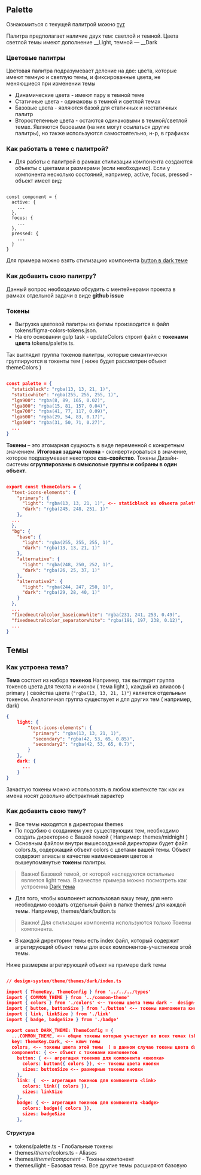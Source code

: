 ## Palette

Ознакомиться с текущей палитрой можно [тут](https://kasperskylab.github.io/uif/v6/?path=/story/design-colors--palette)

Палитра предполагает наличие двух тем: светлой и темной. Цвета светлой темы имеют дополнение __Light, темной — __Dark

### Цветовые палитры

Цветовая палитра подразумевает деление на две: цвета, которые имеют темную и светлую темы, и фиксированные цвета, не меняющиеся при изменении темы

* Динамические цвета - имеют пару в темной теме
* Статичные цвета - одинаковы в темной и светлой темах
* Базовые цвета - являются базой для статичных и нестатичных палитр
* Второстепенные цвета - остаются одинаковыми в темной/светлой темах. Являются базовыми (на них могут ссылаться другие палитры), но также используются самостоятельно, н-р, в графиках

### Как работать в теме с палитрой?

* Для работы с палитрой в рамках стилизации компонента создаются объекты с цветами и размерами (если необходимо). Если у компонента несколько состояний, например, active, focus, pressed - объект имеет вид:

````

const component = {
  active: {
    ...
  },
  focus: {
    ...
  },
  pressed: {
    ...
  }
}

````

Для примера можно взять стилизацию компонента [button в dark теме](../theme/themes/dark/button.ts)

### Как добавить свою палитру?

Данный вопрос необходимо обсудить с ментейнерами проекта в рамках отдельной задачи в виде __github issue__

### Токены 

* Выгрузка цветовой палитры из фигмы производится в файл tokens/figma-colors-tokens.json.
* На его основании gulp task - updateColors строит файл с __токенами цвета__ tokens/palette.ts.

Так выглядит группа токенов палитры, которые симантически группируются в токенты тем ( ниже будет рассмотрен объект themeColors )

```json

const palette = {
  "staticblack": "rgba(13, 13, 21, 1)",
  "staticwhite": "rgba(255, 255, 255, 1)",
  "lga900": "rgba(8, 89, 165, 0.02)",
  "lga800": "rgba(15, 81, 157, 0.04)",
  "lga700": "rgba(41, 77, 117, 0.09)",
  "lga600": "rgba(29, 54, 83, 0.17)",
  "lga500": "rgba(31, 50, 71, 0.27)",
  ...
}

```

__Токены__ – это атомарная сущность в виде переменной с конкретным значением. 
__Итоговая задача токена__ - сконвертироваться в значение, которое подразумевает некоторое __css-свойство__. 
Токены Дизайн-системы __сгруппированы в смысловые группы и собраны в один объект__.

```json

export const themeColors = {
  "text-icons-elements": {
    "primary": {
      "light": "rgba(13, 13, 21, 1)", <-- staticblack из объекта palette
      "dark": "rgba(245, 248, 251, 1)"
    },
  ...
  },
  "bg": {
    "base": {
      "light": "rgba(255, 255, 255, 1)",
      "dark": "rgba(13, 13, 21, 1)"
    },
    "alternative": {
      "light": "rgba(248, 250, 252, 1)",
      "dark": "rgba(26, 25, 37, 1)"
    },
    "alternative2": {
      "light": "rgba(244, 247, 250, 1)",
      "dark": "rgba(29, 28, 40, 1)"
    }
  },
  ...
  "fixedneutralcolor_baseiconwhite": "rgba(231, 241, 253, 0.49)",
  "fixedneutralcolor_separatorwhite": "rgba(191, 197, 238, 0.12)",
  ...
}

```
## Темы

### Как устроена тема? 

__Тема__ состоит из набора __токенов__
Например, так выглядит группа токенов цвета для текста и иконок ( тема light ), каждый из алиасов ( primary ) свойства цвета (`"rgba(13, 13, 21, 1)"`) является отдельным токеном.
Аналогичная группа существует и для других тем ( например, dark)

```json
{
    light: {
        "text-icons-elements": {
          "primary": "rgba(13, 13, 21, 1)",
          "secondary": "rgba(42, 53, 65, 0.85)",
          "secondary2": "rgba(42, 53, 65, 0.7)",
        }
    }, 
    dark: {
      ...
    }
}
```

Зачастую токены можно использовать в любом контексте так как их имена носят довольно абстрактный характер


### Как добавить свою тему?

* Все темы находятся в директории themes
* По подобию с созданием уже существующих тем, необходимо создать директорию с Вашей темой ( Например: themes/midnight )
* Основным файлом внутри вышесозданной директории будет файл colors.ts, содержащий объект colors с цветами вашей темы. Объект содержит алиасы в качестве наименования цветов и вышеупомянутые __токены__ палитры.
> Важно! Базовой темой, от которой наследуются остальные является light тема. В качестве примера можно посмотреть как устроенна [Dark тема](../theme/themes/dark/colors.ts)
* Для того, чтобы компонент использовал вашу тему, для него необходимо создать отдельный файл в папке themes/ для каждой темы. Например, themes/dark/button.ts 
> Важно! Для стилизации компонента используются только Токены компонента. 
* В каждой директории темы есть index файл, который содержит агрегирующий объект темы для всех компонентов-участников этой темы. 

Ниже размерем агрегирующий объект на примере dark темы
```json

// design-system/theme/themes/dark/index.ts

import { ThemeKey, ThemeConfig } from '../../../types' 
import { COMMON_THEME } from '../common-theme'
import { colors } from './colors' <-- токены цвета темы dark -  design-system/theme/themes/dark/colors.ts
import { button, buttonSize } from './button' <-- токены компонента кнопки
import { link, linkSize } from './link'
import { badge, badgeSize } from './badge'

export const DARK_THEME: ThemeConfig = {
  ...COMMON_THEME, <-- общие токены которые участвуют во всех темах (shapes, spaces e.g)
  key: ThemeKey.Dark, <-- ключ темы 
  colors, <-- токены цвета этой темы  ( в данном случае токены цвета dark темы - design-system/theme/themes/dark/colors.ts)
  components: { <-- объект с токенами компонентов
    button: { <-- агрегация токенов для компонента <кнопка>
      colors: button({ colors }), <-- токены цвета кнопки
      sizes: buttonSize <-- размерные токены кнопки
    },
    link: {  <-- агрегация токенов для компонента <link>
      colors: link({ colors }),
      sizes: linkSize
    },
    badge: { <-- агрегация токенов для компонента <badge>
      colors: badge({ colors }),
      sizes: badgeSize
    },

```

#### Структура

* tokens/palette.ts - Глобальные токены
* themes/*theme*/colors.ts - Aliases
* themes/*theme*/*component* - Токены компонент
* themes/light - Базовая тема. Все другие темы расширяют базовую
